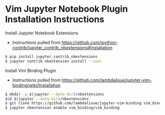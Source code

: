 # Vim Jupyter Notebook Plugin Installation Instructions

Install Jupyter Notebook Extensions

* Instructions pulled from https://github.com/ipython-contrib/jupyter_contrib_nbextensions#installation

```bash
$ pip install jupyter_contrib_nbextensions
$ jupyter contrib nbextension install --user
```

Install Vim Binding Plugin

* Instructions pulled from https://github.com/lambdalisue/jupyter-vim-binding/wiki/Installation

```bash
$ mkdir -p $(jupyter --data-dir)/nbextensions
$cd $(jupyter --data-dir)/nbextensions
$ git clone https://github.com/lambdalisue/jupyter-vim-binding vim_binding
$ jupyter nbextension enable vim_binding/vim_binding
```
